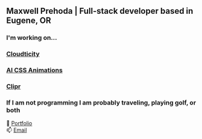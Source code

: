 ## Maxwell Prehoda | Full-stack developer based in Eugene, OR
### I'm working on...
### [Cloudticity](https://www.cloudticity.com/home)
### [AI CSS Animations](https://www.aicssanimations.com/)
### [Clipr](https://clipr.pro/)
### If I am not programming I am probably traveling, playing golf, or both
🧑 [Portfolio](https://maxprehoda.info) <br>
📫 [Email](mailto:maxprehoda@gmail.com) <br>

<!--
**MaxPrehoda/MaxPrehoda** is a ✨ _special_ ✨ repository because its `README.md` (this file) appears on your GitHub profile.


